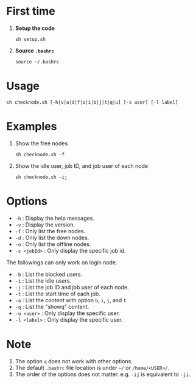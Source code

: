 # First time
1. **Setup the code**
   ```shell
   sh setup.sh
   ```
1. **Source `.bashrc`**
   ```shell
   source ~/.bashrc
   ```

# Usage
`sh checknode.sh [-h|v|a|d|f|o|i|b|j|t|q|u] [-s user] [-l label]`

# Examples
1. Show the free nodes
   ```shell
   sh checknode.sh -f
   ```
1. Show the idle user, job ID, and job user of each node
   ```shell
   sh checknode.sh -ij
   ```

# Options
* `-h`         : Display the help messages.
* `-v`         : Display the version.
* `-f`         : Only list the free nodes.
* `-d`         : Only list the down nodes.
* `-o`         : Only list the offline nodes.
* `-s <jobId>` : Only display the specific job id.

The followings can only work on login node.

* `-b`         : List the blocked users.
* `-i`         : List the idle users.
* `-j`         : List the job ID and job user of each node.
* `-t`         : List the start time of each job.
* `-a`         : List the content with option `b`, `i`, `j`, and `t`.
* `-q`         : List the "showq" content.
* `-u <user>`  : Only display the specific user.
* `-l <label>` : Only display the specific user.


# Note
1. The option `q` does not work with other options.
2. The default `.bashrc` file location is under `~/` or `/home/<USER>/`.
3. The order of the options does not matter. e.g. `-ij` is equivalent to `-ji`.
